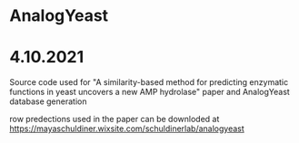 # AnalogYeast 
# 4.10.2021
Source code  used for "A similarity-based method for predicting enzymatic functions in yeast uncovers a new AMP hydrolase" paper and AnalogYeast  database generation 

row predections used in the paper can be downloded at https://mayaschuldiner.wixsite.com/schuldinerlab/analogyeast 
